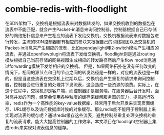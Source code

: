 # combie-redis-with-floodlight
在SDN架构下，交换机是根据流表来对数据转发的，如果交换机收到的数据包在流表中不能匹配，就会产生Packet-in消息来询问控制器，控制器根据自己已存储好的网络拓扑信息来产生相应的流表下发给交换机，交换机根据流表来对数据包进行转发，主流的SDN控制器都有相应的模块来根据自己的网络视图以及交换机的Packet-in消息来产生相应的流表，比如opendaylight用l2-switch模块产生相应的流表，并通过openflowplugin将流表下发给交换机，floodlight则是通过routing模块根据自己当前存储的网络视图生成相应的转发路径然后产生flow mod消息通过forwarding模块下发给相应的交换机。
但是，如果网络拓扑在没有任何改变的情况下，相同的源节点和目的节点之间的转发路径是一样的，对应的流表也是一样的，但是当这些流表在交换机上过期以后，交换机会产生重复的请求来询问控制器，控制器会进行重复的处理并下发流表，这会造成一些资源的浪费。实际上，在这个过程中，交换机即是客户端，而控制器即是服务端，在服务器后台开发时，面对高并发的问题，经常会使用各种粒度的缓存来缓解服务器的压力，提高运行效率，redis作为一个高性能的key-value数据库，经常用于后台开发来实现页面缓存、URL缓存以及访问数据库时候的对象缓存。那么redis能不能用于控制器上来实现对流表的缓存呢？通过redis缓存这些流表，避免控制器重复处理交换机的重复的流表请求，能大大提高控制器的工作效率。本文项目在floodlight控制器上集成redis来实现对流表信息的缓存。
